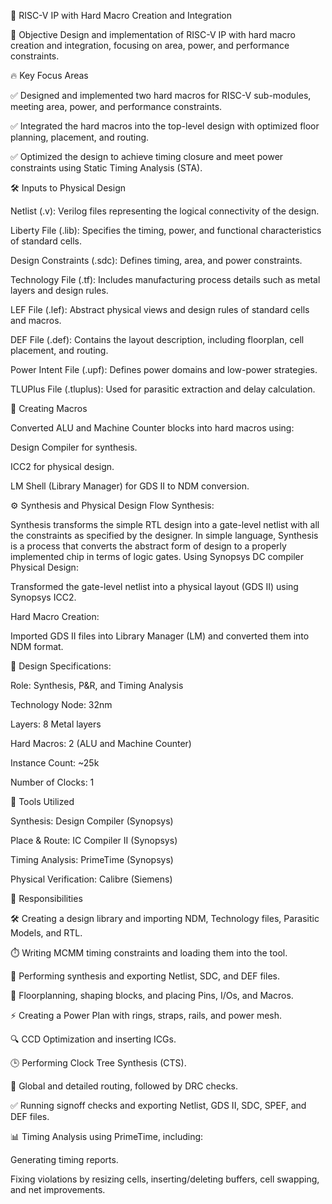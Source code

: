 
🚀 RISC-V IP with Hard Macro Creation and Integration

📌 Objective
Design and implementation of RISC-V IP with hard macro creation and integration, focusing on area, power, and performance constraints.

🔥 Key Focus Areas

✅ Designed and implemented two hard macros for RISC-V sub-modules, meeting area, power, and performance constraints.

✅ Integrated the hard macros into the top-level design with optimized floor planning, placement, and routing.

✅ Optimized the design to achieve timing closure and meet power constraints using Static Timing Analysis (STA).

🛠️ Inputs to Physical Design

Netlist (.v): Verilog files representing the logical connectivity of the design.

Liberty File (.lib): Specifies the timing, power, and functional characteristics of standard cells.

Design Constraints (.sdc): Defines timing, area, and power constraints.

Technology File (.tf): Includes manufacturing process details such as metal layers and design rules.

LEF File (.lef): Abstract physical views and design rules of standard cells and macros.

DEF File (.def): Contains the layout description, including floorplan, cell placement, and routing.

Power Intent File (.upf): Defines power domains and low-power strategies.

TLUPlus File (.tluplus): Used for parasitic extraction and delay calculation.

🔨 Creating Macros

Converted ALU and Machine Counter blocks into hard macros using:

Design Compiler for synthesis.

ICC2 for physical design.

LM Shell (Library Manager) for GDS II to NDM conversion.

⚙️ Synthesis and Physical Design Flow
Synthesis:

Synthesis transforms the simple RTL design into a gate-level netlist with all the constraints as 
specified by the designer. In simple language, Synthesis is a process that converts the abstract 
form of design to a properly implemented chip in terms of logic gates. Using Synopsys DC compiler
Physical Design:

Transformed the gate-level netlist into a physical layout (GDS II) using Synopsys ICC2.

Hard Macro Creation:

Imported GDS II files into Library Manager (LM) and converted them into NDM format.

📏 Design Specifications:

Role: Synthesis, P&R, and Timing Analysis

Technology Node: 32nm

Layers: 8 Metal layers

Hard Macros: 2 (ALU and Machine Counter)

Instance Count: ~25k

Number of Clocks: 1

🔧 Tools Utilized

Synthesis: Design Compiler (Synopsys)

Place & Route: IC Compiler II (Synopsys)

Timing Analysis: PrimeTime (Synopsys)

Physical Verification: Calibre (Siemens)

🚀 Responsibilities

🛠️ Creating a design library and importing NDM, Technology files, Parasitic Models, and RTL.

⏱️ Writing MCMM timing constraints and loading them into the tool.

🔧 Performing synthesis and exporting Netlist, SDC, and DEF files.

📐 Floorplanning, shaping blocks, and placing Pins, I/Os, and Macros.

⚡ Creating a Power Plan with rings, straps, rails, and power mesh.

🔍 CCD Optimization and inserting ICGs.

🕒 Performing Clock Tree Synthesis (CTS).

🔗 Global and detailed routing, followed by DRC checks.

✅ Running signoff checks and exporting Netlist, GDS II, SDC, SPEF, and DEF files.

📊 Timing Analysis using PrimeTime, including:

Generating timing reports.

Fixing violations by resizing cells, inserting/deleting buffers, cell swapping, and net improvements.



